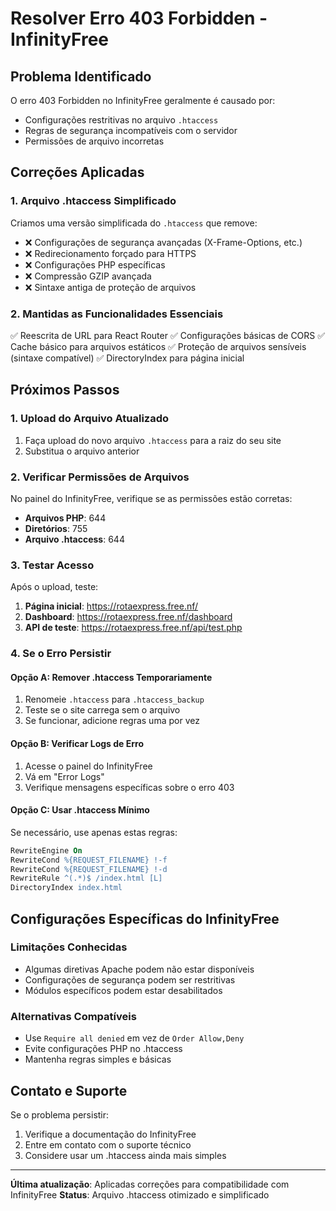 # Resolver Erro 403 Forbidden - InfinityFree

## Problema Identificado
O erro 403 Forbidden no InfinityFree geralmente é causado por:
- Configurações restritivas no arquivo `.htaccess`
- Regras de segurança incompatíveis com o servidor
- Permissões de arquivo incorretas

## Correções Aplicadas

### 1. Arquivo .htaccess Simplificado
Criamos uma versão simplificada do `.htaccess` que remove:
- ❌ Configurações de segurança avançadas (X-Frame-Options, etc.)
- ❌ Redirecionamento forçado para HTTPS
- ❌ Configurações PHP específicas
- ❌ Compressão GZIP avançada
- ❌ Sintaxe antiga de proteção de arquivos

### 2. Mantidas as Funcionalidades Essenciais
✅ Reescrita de URL para React Router
✅ Configurações básicas de CORS
✅ Cache básico para arquivos estáticos
✅ Proteção de arquivos sensíveis (sintaxe compatível)
✅ DirectoryIndex para página inicial

## Próximos Passos

### 1. Upload do Arquivo Atualizado
1. Faça upload do novo arquivo `.htaccess` para a raiz do seu site
2. Substitua o arquivo anterior

### 2. Verificar Permissões de Arquivos
No painel do InfinityFree, verifique se as permissões estão corretas:
- **Arquivos PHP**: 644
- **Diretórios**: 755
- **Arquivo .htaccess**: 644

### 3. Testar Acesso
Após o upload, teste:
1. **Página inicial**: https://rotaexpress.free.nf/
2. **Dashboard**: https://rotaexpress.free.nf/dashboard
3. **API de teste**: https://rotaexpress.free.nf/api/test.php

### 4. Se o Erro Persistir

#### Opção A: Remover .htaccess Temporariamente
1. Renomeie `.htaccess` para `.htaccess_backup`
2. Teste se o site carrega sem o arquivo
3. Se funcionar, adicione regras uma por vez

#### Opção B: Verificar Logs de Erro
1. Acesse o painel do InfinityFree
2. Vá em "Error Logs"
3. Verifique mensagens específicas sobre o erro 403

#### Opção C: Usar .htaccess Mínimo
Se necessário, use apenas estas regras:
```apache
RewriteEngine On
RewriteCond %{REQUEST_FILENAME} !-f
RewriteCond %{REQUEST_FILENAME} !-d
RewriteRule ^(.*)$ /index.html [L]
DirectoryIndex index.html
```

## Configurações Específicas do InfinityFree

### Limitações Conhecidas
- Algumas diretivas Apache podem não estar disponíveis
- Configurações de segurança podem ser restritivas
- Módulos específicos podem estar desabilitados

### Alternativas Compatíveis
- Use `Require all denied` em vez de `Order Allow,Deny`
- Evite configurações PHP no .htaccess
- Mantenha regras simples e básicas

## Contato e Suporte
Se o problema persistir:
1. Verifique a documentação do InfinityFree
2. Entre em contato com o suporte técnico
3. Considere usar um .htaccess ainda mais simples

---
**Última atualização**: Aplicadas correções para compatibilidade com InfinityFree
**Status**: Arquivo .htaccess otimizado e simplificado